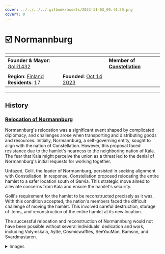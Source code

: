 ```yaml
---
cover: ../../../../.gitbook/assets/2023-11-03_09.44.29.png
coverY: 0
---
```


# ☑️ Normannburg

<table data-view="cards"><thead><tr><th></th><th></th><th></th></tr></thead><tbody><tr><td><strong>Founder &#x26; Mayor</strong>: <a href="../../players/golli1432.md">Golli1432</a></td><td></td><td><strong>Member of</strong> <a href="../../nations/present-nations/constellation.md"><strong>Constellation</strong></a></td></tr><tr><td><img src="../../../../.gitbook/assets/armoria_2024-05-11-21-41-01 (1).png" alt="" data-size="original"></td><td></td><td></td></tr><tr><td><strong>Region:</strong> <a href="./">Finland</a><br><strong>Residents</strong>: 17</td><td><strong>Founded</strong>: <a href="../../../../server-dates/october-23.md#oct-14th">Oct 14 2023</a></td><td></td></tr></tbody></table>

***

## History

### [**Relocation of Normannburg**](https://github.com/SwineFeather/book/blob/main/the-world/civilization/towns/finland-region/province-of-garvia/broken-reference/README.md)

Normannburg's relocation was a significant event shaped by complicated diplomacy, and challenges arose when transporting and distributing goods and resources. Initially, Normannburg, a self-governing entity, sought to align with the nation of Constellation. However, this proposal faced resistance due to the hamlet's nearness to the neighboring nation of Kala. The fear that Kala might perceive the union as a threat led to the denial of Normannburg's initial requests for working together.

Unfazed, Golli, the leader of Normannburg, persisted in seeking alignment with Constellation. In response, Constellation proposed relocating the entire hamlet to a safer location south of Garvia. This strategic move aimed to alleviate concerns from Kala and ensure the hamlet's security.

Golli's requirement for the hamlet to be reconstructed precisely as it was. With this condition accepted, the nation's members faced the difficult challenge of moving the hamlet. This involved careful destruction, storage of items, and reconstruction of the entire hamlet at its new location.

The successful relocation and reconstruction of Normannburg would not have been possible without several individuals' dedication and work, including Volymskala, Aytte, Cosmicwaffles, SeeYouMan, Bamson, and Svardmastaren.

<details>

<summary>Images</summary>

<img src="../../../../.gitbook/assets/2023-11-03_09.46.13.png" alt="" data-size="original"><img src="../../../../.gitbook/assets/2023-11-03_09.46.24.png" alt="" data-size="original">

<img src="../../../../.gitbook/assets/2023-11-03_09.50.37.png" alt="" data-size="original"><img src="../../../../.gitbook/assets/2023-11-03_09.45.46.png" alt="" data-size="original">

</details>
